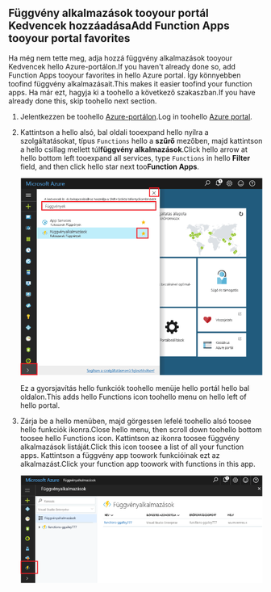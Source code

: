 ## <a name="add-function-apps-tooyour-portal-favorites"></a><span data-ttu-id="d4370-101">Függvény alkalmazások tooyour portál Kedvencek hozzáadása</span><span class="sxs-lookup"><span data-stu-id="d4370-101">Add Function Apps tooyour portal favorites</span></span> 

<span data-ttu-id="d4370-102">Ha még nem tette meg, adja hozzá függvény alkalmazások tooyour Kedvencek hello Azure-portálon.</span><span class="sxs-lookup"><span data-stu-id="d4370-102">If you haven't already done so, add Function Apps tooyour favorites in hello Azure portal.</span></span> <span data-ttu-id="d4370-103">Így könnyebben toofind függvény alkalmazásait.</span><span class="sxs-lookup"><span data-stu-id="d4370-103">This makes it easier toofind your function apps.</span></span> <span data-ttu-id="d4370-104">Ha már ezt, hagyja ki a toohello a következő szakaszban.</span><span class="sxs-lookup"><span data-stu-id="d4370-104">If you have already done this, skip toohello next section.</span></span> 

1. <span data-ttu-id="d4370-105">Jelentkezzen be toohello [Azure-portálon](https://portal.azure.com/).</span><span class="sxs-lookup"><span data-stu-id="d4370-105">Log in toohello [Azure portal](https://portal.azure.com/).</span></span>

2. <span data-ttu-id="d4370-106">Kattintson a hello alsó, bal oldali tooexpand hello nyílra a szolgáltatásokat, típus `Functions` hello a **szűrő** mezőben, majd kattintson a hello csillag mellett túl**függvény alkalmazások**.</span><span class="sxs-lookup"><span data-stu-id="d4370-106">Click hello arrow at hello bottom left tooexpand all services, type `Functions` in hello **Filter** field, and then click hello star next too**Function Apps**.</span></span>  
 
    ![Függvény-alkalmazás létrehozása az Azure-portálon hello](./media/functions-portal-favorite-function-apps/functions-favorite-function-apps.png)

    <span data-ttu-id="d4370-108">Ez a gyorsjavítás hello funkciók toohello menüje hello portál hello bal oldalon.</span><span class="sxs-lookup"><span data-stu-id="d4370-108">This adds hello Functions icon toohello menu on hello left of hello portal.</span></span>

3. <span data-ttu-id="d4370-109">Zárja be a hello menüben, majd görgessen lefelé toohello alsó toosee hello funkciók ikonra.</span><span class="sxs-lookup"><span data-stu-id="d4370-109">Close hello menu, then scroll down toohello bottom toosee hello Functions icon.</span></span> <span data-ttu-id="d4370-110">Kattintson az ikonra toosee függvény alkalmazások listáját.</span><span class="sxs-lookup"><span data-stu-id="d4370-110">Click this icon toosee a list of all your function apps.</span></span> <span data-ttu-id="d4370-111">Kattintson a függvény app toowork funkcióinak ezt az alkalmazást.</span><span class="sxs-lookup"><span data-stu-id="d4370-111">Click your function app toowork with functions in this app.</span></span> 
 
    ![](./media/functions-portal-favorite-function-apps/functions-function-apps-hub.png)
 
     